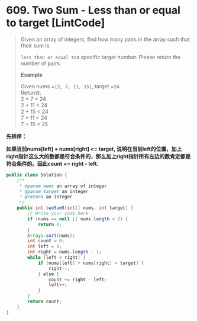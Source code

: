 # 609. Two Sum - Less than or equal to target \[LintCode\]

> Given an array of integers, find how many pairs in the array such that their sum is
>
> `less than or equal to`a specific target number. Please return the number of pairs.
>
> **Example**
>
> Given nums =`[2, 7, 11, 15]`, target =`24`.  
> Return`5`.  
> 2 + 7 &lt; 24  
> 2 + 11 &lt; 24  
> 2 + 15 &lt; 24  
> 7 + 11 &lt; 24  
> 7 + 15 &lt; 25

**先排序：**

**如果当前nums\[left\] + nums\[right\] &lt;= target, 说明在当前left的位置，加上right指针这么大的数都是符合条件的，那么加上right指针所有左边的数肯定都是符合条件的。因此count += right - left.**

```java
public class Solution {
    /**
     * @param nums an array of integer
     * @param target an integer
     * @return an integer
     */
    public int twoSum5(int[] nums, int target) {
        // Write your code here
        if (nums == null || nums.length < 2) {
            return 0;
        }
        Arrays.sort(nums);
        int count = 0;
        int left = 0;
        int right = nums.length - 1;
        while (left < right) {
            if (nums[left] + nums[right] > target) {
                right--;
            } else {
                count += right - left;
                left++;
            }
        }
        return count;
    }
}
```



